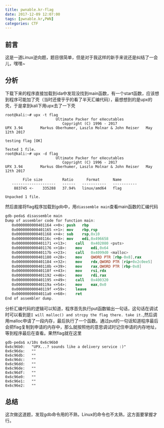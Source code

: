 ```yaml
---
title: pwnable.kr-flag
date: 2017-12-09 12:07:00
tags: [pwnable.kr,PWN]
categories: CTF
---
```

## 前言
这是一道Linux逆向题，题目很简单，但是对于我这样的新手来说还是纠结了一会儿，嘿嘿~
## 分析
下载下来的程序直接加载到ida中发现没找到main函数，有一个start函数，应该想到程序可能加了壳（当时还傻乎乎的看了半天汇编代码），最想想到的是upx的壳，于是拿到kali下用upx去了一下壳
```
root@kali:~# upx -t flag
                       Ultimate Packer for eXecutables
                          Copyright (C) 1996 - 2017
UPX 3.94        Markus Oberhumer, Laszlo Molnar & John Reiser   May 12th 2017

testing flag [OK]

Tested 1 file.
root@kali:~# upx -d flag
                       Ultimate Packer for eXecutables
                          Copyright (C) 1996 - 2017
UPX 3.94        Markus Oberhumer, Laszlo Molnar & John Reiser   May 12th 2017

        File size         Ratio      Format      Name
   --------------------   ------   -----------   -----------
    883745 <-    335288   37.94%   linux/amd64   flag

Unpacked 1 file.
```
然后直接将flag程序加载到gdb中，用`diassemble main`查看main函数的汇编代码
```nasm
gdb-peda$ disassemble main
Dump of assembler code for function main:
   0x0000000000401164 <+0>:	push   rbp
   0x0000000000401165 <+1>:	mov    rbp,rsp
   0x0000000000401168 <+4>:	sub    rsp,0x10
   0x000000000040116c <+8>:	mov    edi,0x496658
   0x0000000000401171 <+13>:	call   0x402080 <puts>
   0x0000000000401176 <+18>:	mov    edi,0x64
   0x000000000040117b <+23>:	call   0x4099d0 <malloc>
   0x0000000000401180 <+28>:	mov    QWORD PTR [rbp-0x8],rax
   0x0000000000401184 <+32>:	mov    rdx,QWORD PTR [rip+0x2c0ee5]        # 0x6c2070 <flag>
   0x000000000040118b <+39>:	mov    rax,QWORD PTR [rbp-0x8]
   0x000000000040118f <+43>:	mov    rsi,rdx
   0x0000000000401192 <+46>:	mov    rdi,rax
   0x0000000000401195 <+49>:	call   0x400320
   0x000000000040119a <+54>:	mov    eax,0x0
   0x000000000040119f <+59>:	leave  
   0x00000000004011a0 <+60>:	ret    
End of assembler dump.
```
分析汇编代码的逻辑可以知道，程序首先执行put函数输出一句话，这句话在调试时可以看到是`I will malloc() and strcpy the flag there. take it.`,然后调用malloc申请了一段内存，最后执行了一个函数。通过put的一句话知道程序最后会把flag复制到申请的内存中，那么就按照他的意思调试时记住申请的内存地址，等到程序最后在查看。果然flag就在这里
```
gdb-peda$ x/10s 0x6c96b0
0x6c96b0:	"UPX...? sounds like a delivery service :)"
0x6c96da:	""
0x6c96db:	""
0x6c96dc:	""
0x6c96dd:	""
0x6c96de:	""
0x6c96df:	""
0x6c96e0:	""
0x6c96e1:	""
0x6c96e2:	""
```
## 总结
这次做这道题，发现gdb命令用的不熟，Linux的命令也不太熟，这方面要掌握才行。